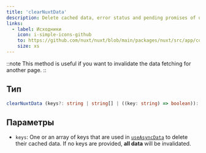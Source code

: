 ```yaml
---
title: 'clearNuxtData'
description: Delete cached data, error status and pending promises of useAsyncData and useFetch.
links:
  - label: Исходники
    icon: i-simple-icons-github
    to: https://github.com/nuxt/nuxt/blob/main/packages/nuxt/src/app/composables/asyncData.ts
    size: xs
---
```


::note
This method is useful if you want to invalidate the data fetching for another page.
::

## Тип

```ts
clearNuxtData (keys?: string | string[] | ((key: string) => boolean)): void
```

## Параметры

* `keys`: One or an array of keys that are used in [`useAsyncData`](/docs/api/composables/use-async-data) to delete their cached data. If no keys are provided, **all data** will be invalidated.
